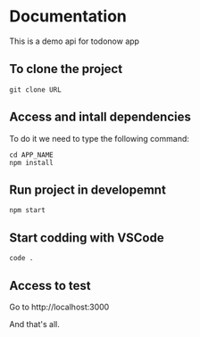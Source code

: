 # Documentation
This is a demo api for todonow app

## To clone the project
`git clone URL`

## Access and intall dependencies
To do it we need to type the following command:
```
cd APP_NAME
npm install
```

## Run project in developemnt
`npm start`

## Start codding with VSCode
`code .`

## Access to test
Go to http://localhost:3000

And that's all.